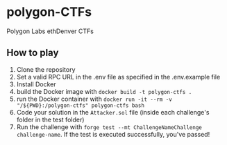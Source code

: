 # polygon-CTFs
Polygon Labs ethDenver CTFs

## How to play
1. Clone the repository
2. Set a valid RPC URL in the .env file as specified in the .env.example file
3. Install Docker
4. build the Docker image with `docker build -t polygon-ctfs .`
5. run the Docker container with `docker run -it --rm -v "/${PWD}:/polygon-ctfs" polygon-ctfs bash`
6. Code your solution in the `Attacker.sol` file (inside each challenge's folder in the test folder)
7. Run the challenge with `forge test --mt ChallengeNameChallenge challenge-name`. If the test is executed successfully, you've passed!

